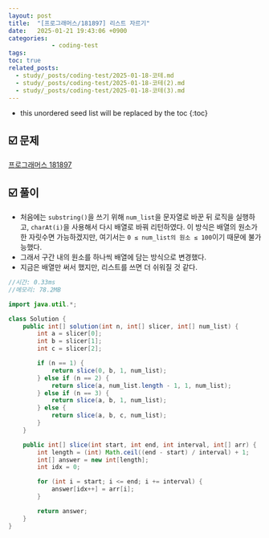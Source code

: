 ```yaml
---
layout: post
title:  "[프로그래머스/181897] 리스트 자르기"
date:   2025-01-21 19:43:06 +0900
categories: 
            - coding-test
tags:        
toc: true
related_posts:
  - study/_posts/coding-test/2025-01-18-코테.md
  - study/_posts/coding-test/2025-01-18-코테(2).md
  - study/_posts/coding-test/2025-01-18-코테(3).md
---
```

* this unordered seed list will be replaced by the toc
{:toc}

## ☑️ 문제

[프로그래머스 181897](https://school.programmers.co.kr/learn/courses/30/lessons/181897)

## ☑️ 풀이

- 처음에는 `substring()`을 쓰기 위해 `num_list`을 문자열로 바꾼 뒤 로직을 실행하고, `charAt(i)`을 사용해서 다시 배열로 바꿔 리턴하였다. 이 방식은 배열의 원소가 한 자릿수면 가능하겠지만, 여기서는 `0 ≤ num_list의 원소 ≤ 100`이기 때문에 불가능했다.
- 그래서 구간 내의 원소를 하나씩 배열에 담는 방식으로 변경했다.
- 지금은 배열만 써서 했지만, 리스트를 쓰면 더 쉬워질 것 같다.

```java
//시간: 0.33ms
//메모리: 78.2MB

import java.util.*;

class Solution {
    public int[] solution(int n, int[] slicer, int[] num_list) {
        int a = slicer[0];
        int b = slicer[1];
        int c = slicer[2];

        if (n == 1) {
            return slice(0, b, 1, num_list);
        } else if (n == 2) {
            return slice(a, num_list.length - 1, 1, num_list);
        } else if (n == 3) {
            return slice(a, b, 1, num_list);
        } else {
            return slice(a, b, c, num_list);
        }
    }

    public int[] slice(int start, int end, int interval, int[] arr) {
        int length = (int) Math.ceil((end - start) / interval) + 1;
        int[] answer = new int[length];
        int idx = 0;

        for (int i = start; i <= end; i += interval) {
            answer[idx++] = arr[i];
        }

        return answer;
    }
}

```